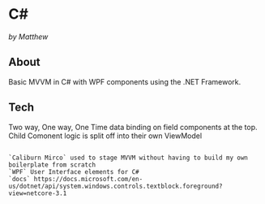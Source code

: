 # C#
*by Matthew*

## About

Basic MVVM in C# with WPF components using the .NET Framework.


## Tech

Two way, One way, One Time data binding on field components at the top.
Child Comonent logic is split off into their own ViewModel

```

`Caliburn Mirco` used to stage MVVM without having to build my own boilerplate from scratch
`WPF` User Interface elements for C#
`docs` https://docs.microsoft.com/en-us/dotnet/api/system.windows.controls.textblock.foreground?view=netcore-3.1
